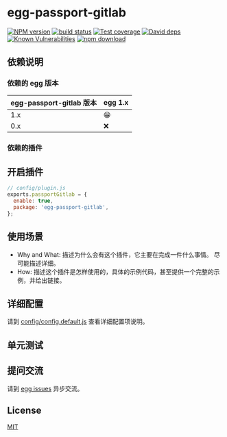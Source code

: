 # egg-passport-gitlab

[![NPM version][npm-image]][npm-url]
[![build status][travis-image]][travis-url]
[![Test coverage][codecov-image]][codecov-url]
[![David deps][david-image]][david-url]
[![Known Vulnerabilities][snyk-image]][snyk-url]
[![npm download][download-image]][download-url]

[npm-image]: https://img.shields.io/npm/v/egg-passport-gitlab.svg?style=flat-square
[npm-url]: https://npmjs.org/package/egg-passport-gitlab
[travis-image]: https://img.shields.io/travis/eggjs/egg-passport-gitlab.svg?style=flat-square
[travis-url]: https://travis-ci.org/eggjs/egg-passport-gitlab
[codecov-image]: https://img.shields.io/codecov/c/github/eggjs/egg-passport-gitlab.svg?style=flat-square
[codecov-url]: https://codecov.io/github/eggjs/egg-passport-gitlab?branch=master
[david-image]: https://img.shields.io/david/eggjs/egg-passport-gitlab.svg?style=flat-square
[david-url]: https://david-dm.org/eggjs/egg-passport-gitlab
[snyk-image]: https://snyk.io/test/npm/egg-passport-gitlab/badge.svg?style=flat-square
[snyk-url]: https://snyk.io/test/npm/egg-passport-gitlab
[download-image]: https://img.shields.io/npm/dm/egg-passport-gitlab.svg?style=flat-square
[download-url]: https://npmjs.org/package/egg-passport-gitlab

<!--
Description here.
-->

## 依赖说明

### 依赖的 egg 版本

egg-passport-gitlab 版本 | egg 1.x
--- | ---
1.x | 😁
0.x | ❌

### 依赖的插件
<!--

如果有依赖其它插件，请在这里特别说明。如

- security
- multipart

-->

## 开启插件

```js
// config/plugin.js
exports.passportGitlab = {
  enable: true,
  package: 'egg-passport-gitlab',
};
```

## 使用场景

- Why and What: 描述为什么会有这个插件，它主要在完成一件什么事情。
尽可能描述详细。
- How: 描述这个插件是怎样使用的，具体的示例代码，甚至提供一个完整的示例，并给出链接。

## 详细配置

请到 [config/config.default.js](config/config.default.js) 查看详细配置项说明。

## 单元测试

<!-- 描述如何在单元测试中使用此插件，例如 schedule 如何触发。无则省略。-->

## 提问交流

请到 [egg issues](https://github.com/eggjs/egg/issues) 异步交流。

## License

[MIT](LICENSE)
